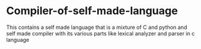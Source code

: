 # Compiler-of-self-made-language
This contains a self made language that is a mixture of C and python and self made  compiler with its various parts like lexical analyzer and parser in c language

